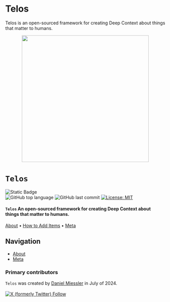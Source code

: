 # Telos
Telos is an open-sourced framework for creating Deep Context about things that matter to humans.

<div align="center">

<img src="https://github.com/user-attachments/assets/40b32780-d077-4a8c-9f38-ddfc5acecc4c" width="400" height="400"/>

</div>

# `Telos`

![Static Badge](https://img.shields.io/badge/mission-visualize%20human%20progress-brightgreen)
<br />
![GitHub top language](https://img.shields.io/github/languages/top/human-substrate/Problems)
![GitHub last commit](https://img.shields.io/github/last-commit/human-substrate/Problems)
[![License: MIT](https://img.shields.io/badge/License-MIT-green.svg)](https://opensource.org/licenses/MIT)

<p class="align center">
<h4><code>Telos</code> An open-sourced framework for creating Deep Context about things that matter to humans.</h4>
</p>

[About](#about) •
[How to Add Items](#how-to-add-problems) •
[Meta](#meta)

</div>

## Navigation

- [About](#about)
- [Meta](#meta)


### Primary contributors

`Telos` was created by <a href="https://danielmiessler.com/subscribe" target="_blank">Daniel Miessler</a> in July of 2024.
<br /><br />
<a href="https://twitter.com/intent/user?screen_name=danielmiessler">![X (formerly Twitter) Follow](https://img.shields.io/twitter/follow/danielmiessler)</a>

